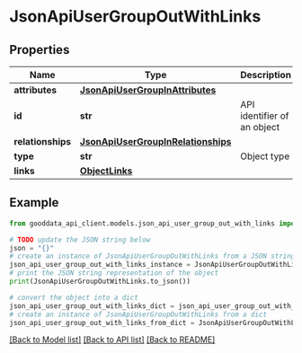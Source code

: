 # JsonApiUserGroupOutWithLinks


## Properties

Name | Type | Description | Notes
------------ | ------------- | ------------- | -------------
**attributes** | [**JsonApiUserGroupInAttributes**](JsonApiUserGroupInAttributes.md) |  | [optional] 
**id** | **str** | API identifier of an object | 
**relationships** | [**JsonApiUserGroupInRelationships**](JsonApiUserGroupInRelationships.md) |  | [optional] 
**type** | **str** | Object type | 
**links** | [**ObjectLinks**](ObjectLinks.md) |  | [optional] 

## Example

```python
from gooddata_api_client.models.json_api_user_group_out_with_links import JsonApiUserGroupOutWithLinks

# TODO update the JSON string below
json = "{}"
# create an instance of JsonApiUserGroupOutWithLinks from a JSON string
json_api_user_group_out_with_links_instance = JsonApiUserGroupOutWithLinks.from_json(json)
# print the JSON string representation of the object
print(JsonApiUserGroupOutWithLinks.to_json())

# convert the object into a dict
json_api_user_group_out_with_links_dict = json_api_user_group_out_with_links_instance.to_dict()
# create an instance of JsonApiUserGroupOutWithLinks from a dict
json_api_user_group_out_with_links_from_dict = JsonApiUserGroupOutWithLinks.from_dict(json_api_user_group_out_with_links_dict)
```
[[Back to Model list]](../README.md#documentation-for-models) [[Back to API list]](../README.md#documentation-for-api-endpoints) [[Back to README]](../README.md)


